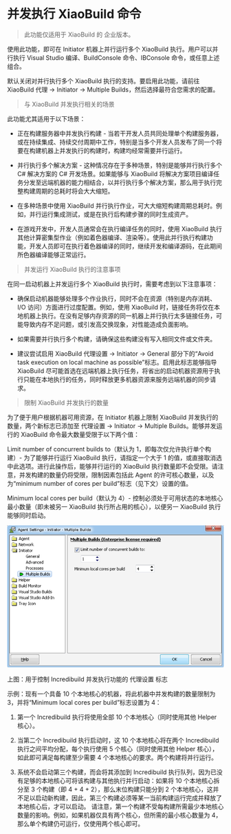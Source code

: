 # 并发执行 XiaoBuild 命令 #

> 此功能仅适用于 XiaoBuild 的 企业版本。

使用此功能，即可在 Initiator 机器上并行运行多个 XiaoBuild 执行。用户可以并行执行 Visual Studio 编译、BuildConsole 命令、IBConsole 命令，或任意上述组合。

默认关闭对并行执行多个 XiaoBuild 执行的支持。要启用此功能，请前往 XiaoBuild 代理 -> Initiator -> Multiple Builds，然后选择最符合您需求的配置。


> 与 XiaoBuild 并发执行相关的场景

此功能尤其适用于以下场景：

* 正在构建服务器中并发执行构建 - 当若干开发人员共同处理单个构建服务器，或在持续集成、持续交付周期中工作，特别是当多个开发人员发布了同一个将要在构建机器上并发执行的构建时，构建均经常需要并行运行。
  
* 并行执行多个解决方案 - 这种情况存在于多种场景，特别是能够并行执行多个 C# 解决方案的 C# 开发场景。如果能够与 XiaoBuild 将解决方案项目编译任务分发至远端机器的能力相结合，以并行执行多个解决方案，那么用于执行完整构建周期的总耗时将会大大缩短。

* 在多种场景中使用 XiaoBuild 并行执行作业，可大大缩短构建周期总耗时。例如，并行运行集成测试，或是在执行后构建步骤的同时生成资产。

* 在游戏开发中，开发人员通常会在执行编译任务的同时，使用 XiaoBuild 执行其他计算密集型作业（例如着色器编译、渲染等）。使用此并行执行构建功能，开发人员即可在执行着色器编译的同时，继续开发和编译源码，在此期间所色器编译能够正常运行。


> 并发运行 XiaoBuild 执行的注意事项

在同一启动机器上并发运行多个 XiaoBuild 执行时，需要考虑到以下注意事项：

* 确保启动机器能够处理多个作业执行，同时不会在资源（特别是内存消耗、I/O 访问）方面进行过度配置。例如，使用 XiaoBuild 时，链接任务将仅在本地机器上执行。在没有足够内存资源的同一机器上并行执行太多链接任务，可能导致内存不足问题，或引发高交换现象，对性能造成负面影响。

* 如果需要并行执行多个构建，请确保这些构建没有写入相同文件或文件夹。

* 建议尝试启用 XiaoBuild 代理设置 -> Initiator -> General 部分下的“Avoid task execution on local machine as possible”标志。启用此标志能够指导 XiaoBuild 尽可能首选在远端机器上执行任务，将省出的启动机器资源用于执行只能在本地执行的任务，同时释放更多机器资源来服务远端机器的同步请求。



> 限制 XiaoBuild 并发执行的数量

为了便于用户根据机器可用资源，在 Initiator 机器上限制 XiaoBuild 并发执行的数量，两个新标志已添加至 代理设置 -> Initiator -> Multiple Builds。能够并发运行的 XiaoBuild 命令最大数量受限于以下两个值：

Limit number of concurrent builds to（默认为 1，即每次仅允许执行单个构建）- 为了能够并行运行 XiaoBuild 执行，请指定一个大于 1 的值，或直接取消选中此选项。进行此操作后，能够并行运行的 XiaoBuild 执行数量即不会受限。请注意，并发构建的数量仍将受限，限制因素包括此 Agent 的许可核心数量，以及为“minimum number of cores per build”标志（见下文）设置的值。

Minimum local cores per build（默认为 4）- 控制必须处于可用状态的本地核心最小数量（即未被另一 XiaoBuild 执行所占用的核心），以便另一 XiaoBuild 执行能够同时启动。

![](/documents/resource/multiple_build.png)

上图：用于控制 Incredibuild 并发执行功能的 代理设置 标志

示例：现有一个具备 10 个本地核心的机器，将此机器中并发构建的数量限制为 3，并将“Minimum local cores per build”标志设置为 4：

1. 第一个 Incredibuild 执行将使用全部 10 个本地核心（同时使用其他 Helper 核心）。

2. 当第二个 Incredibuild 执行启动时，这 10 个本地核心将在两个 Incredibuild 执行之间平均分配，每个执行使用 5 个核心（同时使用其他 Helper 核心），如此即可满足每构建至少需要 4 个本地核心的要求。两个构建将并行运行。
   
3. 系统不会启动第三个构建，而会将其添加到 Incredibuild 执行队列，因为已没有足够的本地核心可将该构建与其他执行并行启动：如果将 10 个本地核心拆分至 3 个构建（即 4 + 4 + 2），那么末位构建只能分到 2 个本地核心，这并不足以启动新构建，因此，第三个构建必须等某一当前构建运行完成并释放了本地核心后，才可以启动。
请注意，第一个构建不受每构建所需最少本地核心数量的影响。例如，如果机器仅具有两个核心，但所需的最小核心数量为 4，那么单个构建仍可运行，仅使用两个核心即可。